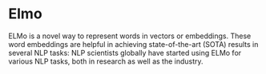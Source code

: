 # Elmo
ELMo is a novel way to represent words in vectors or embeddings. These word embeddings are helpful in achieving state-of-the-art (SOTA) results in several NLP tasks: NLP scientists globally have started using ELMo for various NLP tasks, both in research as well as the industry.
